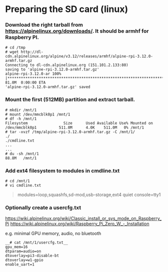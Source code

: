 # Preparing the SD card (linux)

### Download the right tarball from https://alpinelinux.org/downloads/.  It should be **armhf** for Raspberry PI.

```
# cd /tmp
# wget http://dl-cdn.alpinelinux.org/alpine/v3.12/releases/armhf/alpine-rpi-3.12.0-armhf.tar.gz
Connecting to dl-cdn.alpinelinux.org (151.101.2.133:80)
saving to 'alpine-rpi-3.12.0-armhf.tar.gz'
alpine-rpi-3.12.0-ar 100% |*******************************************************************************| 81.0M  0:00:00 ETA
'alpine-rpi-3.12.0-armhf.tar.gz' saved
```

### Mount the first (512MB) partition and extract tarball.

```
# mkdir /mnt/1
# mount /dev/mmcblk0p1 /mnt/1
# df -h /mnt/1
Filesystem                Size      Used Available Use% Mounted on
/dev/mmcblk0p1          511.0M      4.0K    511.0M   0% /mnt/1
# tar -xvzf /tmp/alpine-rpi-3.12.0-armhf.tar.gz -C /mnt/1/
./
./cmdline.txt
...
...
# du -sh /mnt/1
88.8M   /mnt/1
```

### Add ext4 filesystem to modules in cmdline.txt

```
# cd /mnt/1
# vi cmdline.txt
```

> modules=loop,squashfs,sd-mod,usb-storage,ext4 quiet console=tty1


### Optionally create a usercfg.txt

https://wiki.alpinelinux.org/wiki/Classic_install_or_sys_mode_on_Raspberry_Pi
https://wiki.alpinelinux.org/wiki/Raspberry_Pi_Zero_W_-_Installation

e.g. minimal GPU memory, audio, no bluetooth

```
__# cat /mnt/1/usercfg.txt__
gpu_mem=16
dtparam=audio=on
dtoverlay=pi3-disable-bt
dtoverlay=w1-gpio
enable_uart=1
```
